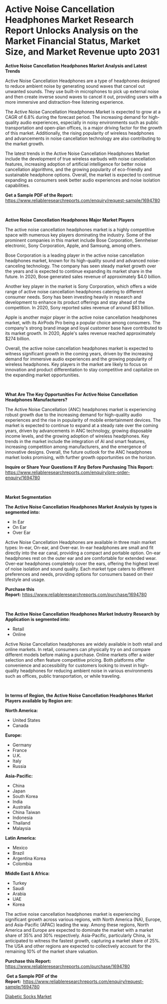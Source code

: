 <p><h1>Active Noise Cancellation Headphones Market Research Report Unlocks Analysis on the Market Financial Status, Market Size, and Market Revenue upto 2031</h1></p><p><strong>Active Noise Cancellation Headphones Market Analysis and Latest Trends</strong></p>
<p><p>Active Noise Cancellation Headphones are a type of headphones designed to reduce ambient noise by generating sound waves that cancel out unwanted sounds. They use built-in microphones to pick up external noise and then create inverse sound waves to cancel it out, providing users with a more immersive and distraction-free listening experience.</p><p>The Active Noise Cancellation Headphones Market is expected to grow at a CAGR of 6.8% during the forecast period. The increasing demand for high-quality audio experiences, especially in noisy environments such as public transportation and open-plan offices, is a major driving factor for the growth of this market. Additionally, the rising popularity of wireless headphones and advancements in noise cancellation technology are also contributing to the market growth.</p><p>The latest trends in the Active Noise Cancellation Headphones Market include the development of true wireless earbuds with noise cancellation features, increasing adoption of artificial intelligence for better noise cancellation algorithms, and the growing popularity of eco-friendly and sustainable headphone options. Overall, the market is expected to continue expanding as consumers seek better audio experiences and noise isolation capabilities.</p></p>
<p><strong>Get a Sample PDF of the Report:&nbsp;</strong> <a href="https://www.reliableresearchreports.com/enquiry/request-sample/1694780">https://www.reliableresearchreports.com/enquiry/request-sample/1694780</a></p>
<p>&nbsp;</p>
<p><strong>Active Noise Cancellation Headphones Major Market Players</strong></p>
<p><p>The active noise cancellation headphones market is a highly competitive space with numerous key players dominating the industry. Some of the prominent companies in this market include Bose Corporation, Sennheiser electronic, Sony Corporation, Apple, and Samsung, among others.</p><p>Bose Corporation is a leading player in the active noise cancellation headphones market, known for its high-quality sound and advanced noise-canceling technology. The company has seen steady market growth over the years and is expected to continue expanding its market share in the future. In 2020, Bose generated sales revenue of approximately $4.0 billion.</p><p>Another key player in the market is Sony Corporation, which offers a wide range of active noise cancellation headphones catering to different consumer needs. Sony has been investing heavily in research and development to enhance its product offerings and stay ahead of the competition. In 2020, Sony reported sales revenue of around $83 billion.</p><p>Apple is another major player in the active noise cancellation headphones market, with its AirPods Pro being a popular choice among consumers. The company's strong brand image and loyal customer base have contributed to its market growth. In 2020, Apple's sales revenue reached approximately $274 billion.</p><p>Overall, the active noise cancellation headphones market is expected to witness significant growth in the coming years, driven by the increasing demand for immersive audio experiences and the growing popularity of wireless headphones. Key players in the market are likely to focus on innovation and product differentiation to stay competitive and capitalize on the expanding market opportunities.</p></p>
<p>&nbsp;</p>
<p><strong>What Are The Key Opportunities For Active Noise Cancellation Headphones Manufacturers?</strong></p>
<p><p>The Active Noise Cancellation (ANC) headphones market is experiencing robust growth due to the increasing demand for high-quality audio experiences and the rise in popularity of mobile entertainment devices. The market is expected to continue to expand at a steady rate over the coming years, driven by advancements in ANC technology, growing disposable income levels, and the growing adoption of wireless headphones. Key trends in the market include the integration of AI and smart features, increasing competition among manufacturers, and the emergence of innovative designs. Overall, the future outlook for the ANC headphones market looks promising, with further growth opportunities on the horizon.</p></p>
<p><strong>Inquire or Share Your Questions If Any Before Purchasing This Report:</strong> <a href="https://www.reliableresearchreports.com/enquiry/pre-order-enquiry/1694780">https://www.reliableresearchreports.com/enquiry/pre-order-enquiry/1694780</a></p>
<p>&nbsp;</p>
<p><strong>Market Segmentation</strong></p>
<p><strong>The Active Noise Cancellation Headphones Market Analysis by types is segmented into:</strong></p>
<p><ul><li>In Ear</li><li>On Ear</li><li>Over Ear</li></ul></p>
<p><p>Active Noise Cancellation Headphones are available in three main market types: In-ear, On-ear, and Over-ear. In-ear headphones are small and fit directly into the ear canal, providing a compact and portable option. On-ear headphones rest on the outer ear and are comfortable for extended wear. Over-ear headphones completely cover the ears, offering the highest level of noise isolation and sound quality. Each market type caters to different preferences and needs, providing options for consumers based on their lifestyle and usage.</p></p>
<p><strong>Purchase this Report:&nbsp;</strong><a href="https://www.reliableresearchreports.com/purchase/1694780">https://www.reliableresearchreports.com/purchase/1694780</a></p>
<p>&nbsp;</p>
<p><strong>The Active Noise Cancellation Headphones Market Industry Research by Application is segmented into:</strong></p>
<p><ul><li>Retail</li><li>Online</li></ul></p>
<p><p>Active Noise Cancellation headphones are widely available in both retail and online markets. In retail, consumers can physically try on and compare different models before making a purchase. Online markets offer a wider selection and often feature competitive pricing. Both platforms offer convenience and accessibility for customers looking to invest in high-quality headphones for reducing ambient noise in various environments such as offices, public transportation, or while traveling.</p></p>
<p>&nbsp;</p>
<p><strong>In terms of Region, the Active Noise Cancellation Headphones Market Players available by Region are:</strong></p>
<p>
    <p> <strong> North America: </strong>
        <ul>
            <li>United States</li>
            <li>Canada</li>
        </ul>
        </p> 
    <p> <strong> Europe: </strong>
        <ul>
            <li>Germany</li>
            <li>France</li>
            <li>U.K.</li>
            <li>Italy</li>
            <li>Russia</li>
        </ul>
        </p> 
    <p> <strong> Asia-Pacific: </strong>
        <ul>
            <li>China</li>
            <li>Japan</li>
            <li>South Korea</li>
            <li>India</li>
            <li>Australia</li>
            <li>China Taiwan</li>
            <li>Indonesia</li>
            <li>Thailand</li>
            <li>Malaysia</li>
        </ul>
        </p> 
    <p> <strong> Latin America: </strong>
        <ul>
            <li>Mexico</li>
            <li>Brazil</li>
            <li>Argentina Korea</li>
            <li>Colombia</li>
        </ul>
        </p> 
    <p> <strong> Middle East & Africa: </strong>
        <ul>
            <li>Turkey</li>
            <li>Saudi</li>
            <li>Arabia</li>
            <li>UAE</li>
            <li>Korea</li>
        </ul>
    </p>
    </p>
<p><p>The active noise cancellation headphones market is experiencing significant growth across various regions, with North America (NA), Europe, and Asia-Pacific (APAC) leading the way. Among these regions, North America and Europe are expected to dominate the market with a market share of 35% and 30% respectively. Asia-Pacific, particularly China, is anticipated to witness the fastest growth, capturing a market share of 25%. The USA and other regions are expected to collectively account for the remaining 10% of the market share valuation.</p></p>
<p><strong>Purchase this Report: </strong><a href="https://www.reliableresearchreports.com/purchase/1694780">https://www.reliableresearchreports.com/purchase/1694780</a></p>
<p>&nbsp;<strong>Get a Sample PDF of the Report:&nbsp;&nbsp;</strong><a href="https://www.reliableresearchreports.com/enquiry/request-sample/1694780">https://www.reliableresearchreports.com/enquiry/request-sample/1694780</a></p>
<p><strong></strong></p>
<p><p><a href="https://github.com/dx0328/Market-Research-Report-List-2/blob/main/diabetic-socks-market.md">Diabetic Socks Market</a></p></p>